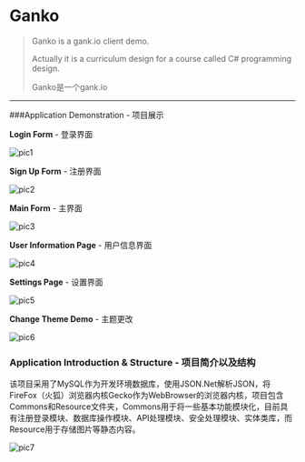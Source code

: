 # Ganko

> Ganko is a gank.io client demo.
>
> Actually it is a curriculum design for a course called C# programming design. 
>
> Ganko是一个gank.io

---

###Application Demonstration - 项目展示

**Login Form** - 登录界面

![pic1](http://ouq4wp7r4.bkt.clouddn.com/GankoPic1.png)



**Sign Up Form** - 注册界面

![pic2](http://ouq4wp7r4.bkt.clouddn.com/GankoPic2.png)



**Main Form** - 主界面

![pic3](http://ouq4wp7r4.bkt.clouddn.com/GankoPic3.png)



**User Information Page** - 用户信息界面

![pic4](http://ouq4wp7r4.bkt.clouddn.com/GankoPic4.png)



**Settings Page** - 设置界面

![pic5](http://ouq4wp7r4.bkt.clouddn.com/GankoPic5.png)



**Change Theme Demo** - 主题更改

![pic6](http://ouq4wp7r4.bkt.clouddn.com/GankoPic6.png)



### Application Introduction & Structure - 项目简介以及结构

该项目采用了MySQL作为开发环境数据库，使用JSON.Net解析JSON，将FireFox（火狐）浏览器内核Gecko作为WebBrowser的浏览器内核，项目包含Commons和Resource文件夹，Commons用于将一些基本功能模块化，目前具有注册登录模块、数据库操作模块、API处理模块、安全处理模块、实体类库，而Resource用于存储图片等静态内容。

![pic7](http://ouq4wp7r4.bkt.clouddn.com/GankoPic7.png)







